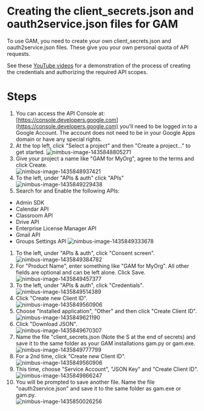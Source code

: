 # Creating the client\_secrets.json and oauth2service.json files for GAM
To use GAM, you need to create your own client\_secrets.json and oauth2service.json files. These give you your own personal quota of API requests.

See these [YouTube videos](https://goo.gl/slo06E) for a demonstration of the process of creating the credentials and authorizing the required API scopes.

# Steps

1. You can access the API Console at:
[https://console.developers.google.com](https://console.developers.google.com)
you'll need to be logged in to a Google Account. The account does not need to be in your Google Apps domain or have any special rights.  
1. At the top left, click "Select a project" and then "Create a project..." to get started.
![nimbus-image-1435848805271](https://cloud.githubusercontent.com/assets/4623536/8480856/0cca9682-20ae-11e5-8359-03392dcf732c.png)  
1. Give your project a name like "GAM for MyOrg", agree to the terms and click Create.  
![nimbus-image-1435848937421](https://cloud.githubusercontent.com/assets/4623536/8480855/0cca3cf0-20ae-11e5-86f7-498c34c65919.png)  
1. To the left, under "APIs & auth" click "APIs"  
![nimbus-image-1435849229438](https://cloud.githubusercontent.com/assets/4623536/8480858/0ccd087c-20ae-11e5-94dd-5145b2464216.png)  
1. Search for and Enable the following APIs:
  * Admin SDK
  * Calendar API
  * Classroom API
  * Drive API
  * Enterprise License Manager API
  * Gmail API
  * Groups Settings API
![nimbus-image-1435849333678](https://cloud.githubusercontent.com/assets/4623536/8480857/0ccb438e-20ae-11e5-8cd9-a58d6460632f.png)  
1. To the left, under "APIs & auth", click "Consent screen".  
![nimbus-image-1435849384782](https://cloud.githubusercontent.com/assets/4623536/8480853/0cc9b24e-20ae-11e5-8bb5-42eb1d65f717.png)  
1. For "Product Name", enter something like "GAM for MyOrg". All other fields are optional and can be left alone. Click Save.  
![nimbus-image-1435849457377](https://cloud.githubusercontent.com/assets/4623536/8480854/0cc9b7f8-20ae-11e5-9439-c00fb016c6e6.png)  
1. To the left, under "APIs & auth", click "Credentials".  
![nimbus-image-1435849514389](https://cloud.githubusercontent.com/assets/4623536/8480851/0cc2f7e2-20ae-11e5-8b3e-70de1d963ddd.png)  
1. Click "Create new Client ID".  
![nimbus-image-1435849560906](https://cloud.githubusercontent.com/assets/4623536/8480847/0cc0dc6e-20ae-11e5-90b5-07a440279124.png)  
1. Choose "Installed application", "Other" and then click "Create Client ID".  
![nimbus-image-1435849621190](https://cloud.githubusercontent.com/assets/4623536/8480850/0cc21854-20ae-11e5-8c77-3b077f03013c.png)  
1. Click "Download JSON".  
![nimbus-image-1435849670307](https://cloud.githubusercontent.com/assets/4623536/8480849/0cc21eda-20ae-11e5-8c3f-4b783da98132.png)  
1. Name the file "client_secrets.json (Note the S at the end of secrets) and save it to the same folder as your GAM installations gam.py or gam.exe.  
![nimbus-image-1435849777799](https://cloud.githubusercontent.com/assets/4623536/8480852/0cc37064-20ae-11e5-8266-d4fc68a4c779.png)
1. For a 2nd time, click "Create new Client ID".
![nimbus-image-1435849560906](https://cloud.githubusercontent.com/assets/4623536/8480847/0cc0dc6e-20ae-11e5-90b5-07a440279124.png)  
1. This time, choose "Service Account", "JSON Key" and "Create Client ID".  
![nimbus-image-1435849866247](https://cloud.githubusercontent.com/assets/4623536/8480848/0cc1b67a-20ae-11e5-8365-aadd319217b8.png)  
1. You will be prompted to save another file. Name the file "oauth2service.json" and save it to the same folder as gam.exe or gam.py.  
![nimbus-image-1435850026256](https://cloud.githubusercontent.com/assets/4623536/8480846/0cb85eb8-20ae-11e5-9dac-0b11d8703b0f.png)  